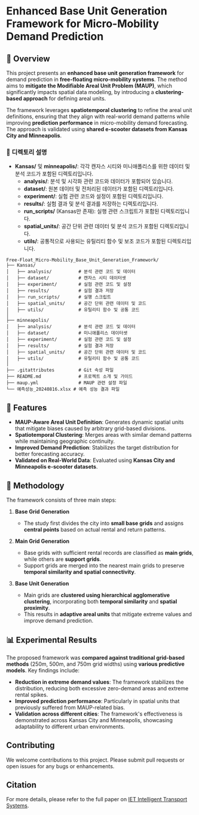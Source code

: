 # Enhanced Base Unit Generation Framework for Micro-Mobility Demand Prediction  

## 📌 Overview  
This project presents an **enhanced base unit generation framework** for demand prediction in **free-floating micro-mobility systems**. The method aims to **mitigate the Modifiable Areal Unit Problem (MAUP)**, which significantly impacts spatial data modeling, by introducing a **clustering-based approach** for defining areal units.  

The framework leverages **spatiotemporal clustering** to refine the areal unit definitions, ensuring that they align with real-world demand patterns while improving **prediction performance** in micro-mobility demand forecasting. The approach is validated using **shared e-scooter datasets from Kansas City and Minneapolis**.  


### 📂 **디렉토리 설명**
- **Kansas/** 및 **minneapolis/**: 각각 캔자스 시티와 미니애폴리스를 위한 데이터 및 분석 코드가 포함된 디렉토리입니다.
  - **analysis/**: 분석 및 시각화 관련 코드와 데이터가 포함되어 있습니다.
  - **dataset/**: 원본 데이터 및 전처리된 데이터가 포함된 디렉토리입니다.
  - **experiment/**: 실험 관련 코드와 설정이 포함된 디렉토리입니다.
  - **results/**: 실험 결과 및 분석 결과를 저장하는 디렉토리입니다.
  - **run_scripts/** (Kansas만 존재): 실행 관련 스크립트가 포함된 디렉토리입니다.
  - **spatial_units/**: 공간 단위 관련 데이터 및 분석 코드가 포함된 디렉토리입니다.
  - **utils/**: 공통적으로 사용되는 유틸리티 함수 및 보조 코드가 포함된 디렉토리입니다.
```
Free-Float_Micro-Mobility_Base_Unit_Generation_Framework/
├── Kansas/
│   ├── analysis/          # 분석 관련 코드 및 데이터
│   ├── dataset/           # 캔자스 시티 데이터셋
│   ├── experiment/        # 실험 관련 코드 및 설정
│   ├── results/           # 실험 결과 저장
│   ├── run_scripts/       # 실행 스크립트
│   ├── spatial_units/     # 공간 단위 관련 데이터 및 코드
│   ├── utils/             # 유틸리티 함수 및 공통 코드
│
├── minneapolis/
│   ├── analysis/          # 분석 관련 코드 및 데이터
│   ├── dataset/           # 미니애폴리스 데이터셋
│   ├── experiment/        # 실험 관련 코드 및 설정
│   ├── results/           # 실험 결과 저장
│   ├── spatial_units/     # 공간 단위 관련 데이터 및 코드
│   ├── utils/             # 유틸리티 함수 및 공통 코드
│
├── .gitattributes         # Git 속성 파일
├── README.md              # 프로젝트 소개 및 가이드
├── maup.yml               # MAUP 관련 설정 파일
└── 예측성능_20240816.xlsx # 예측 성능 결과 파일
```

## 🚀 Features  
- **MAUP-Aware Areal Unit Definition**: Generates dynamic spatial units that mitigate biases caused by arbitrary grid-based divisions.  
- **Spatiotemporal Clustering**: Merges areas with similar demand patterns while maintaining geographic continuity.  
- **Improved Demand Prediction**: Stabilizes the target distribution for better forecasting accuracy.  
- **Validated on Real-World Data**: Evaluated using **Kansas City and Minneapolis e-scooter datasets**.  

## 🔧 Methodology  
The framework consists of three main steps:  

1. **Base Grid Generation**  
   - The study first divides the city into **small base grids** and assigns **central points** based on actual rental and return patterns.  

2. **Main Grid Generation**  
   - Base grids with sufficient rental records are classified as **main grids**, while others are **support grids**.  
   - Support grids are merged into the nearest main grids to preserve **temporal similarity and spatial connectivity**.  

3. **Base Unit Generation**  
   - Main grids are **clustered using hierarchical agglomerative clustering**, incorporating both **temporal similarity** and **spatial proximity**.  
   - This results in **adaptive areal units** that mitigate extreme values and improve demand prediction.  

## 📊 Experimental Results  
The proposed framework was **compared against traditional grid-based methods** (250m, 500m, and 750m grid widths) using **various predictive models**. Key findings include:  
- **Reduction in extreme demand values**: The framework stabilizes the distribution, reducing both excessive zero-demand areas and extreme rental spikes.  
- **Improved prediction performance**: Particularly in spatial units that previously suffered from MAUP-related bias.  
- **Validation across different cities**: The framework's effectiveness is demonstrated across Kansas City and Minneapolis, showcasing adaptability to different urban environments.  

## **Contributing**
We welcome contributions to this project. Please submit pull requests or open issues for any bugs or enhancements.

## **Citation**
For more details, please refer to the full paper on [IET Intelligent Transport Systems](https://doi.org/10.1049/itr2.12596).

